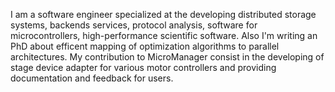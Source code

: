 I am a software engineer specialized at the developing distributed storage systems, backends services, protocol analysis, software for microcontrollers, high-performance scientific software. Also I'm writing an PhD about efficent mapping of optimization algorithms to parallel architectures.
My contribution to MicroManager consist in the developing of stage device adapter for various motor controllers and providing documentation and feedback for users.
